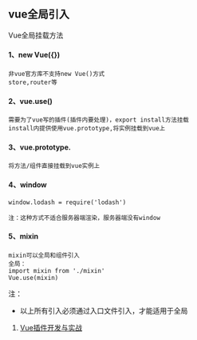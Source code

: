 ## vue全局引入



Vue全局挂载方法

#### 1、new Vue({})

```
非vue官方库不支持new Vue()方式
store,router等
```

#### 2、vue.use()

```
需要为了vue写的插件(插件内要处理)，export install方法挂载
install内提供使用vue.prototype,将实例挂载到vue上
```

#### 3、vue.prototype.

```
将方法/组件直接挂载到vue实例上
```

#### 4、window

```
window.lodash = require('lodash')

注：这种方式不适合服务器端渲染，服务器端没有window
```

#### 5、mixin

```
mixin可以全局和组件引入
全局：
import mixin from './mixin'
Vue.use(mixin)
```

注：

- 以上所有引入必须通过入口文件引入，才能适用于全局


1. [Vue插件开发与实战](https://liaokeyu.com/%E6%8A%80%E6%9C%AF/2017/05/16/vue-plugin-development.html)

